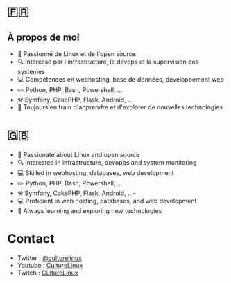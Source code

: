 # 🇫🇷
## À propos de moi
- 🐧 Passionné de Linux et de l'open source
- 🔍 Intéressé par l'infrastructure, le devops et la supervision des systèmes
- 💻 Compétences en webhosting, base de données, developpement web
- ✏️ Python, PHP, Bash, Powershell, ...
- ⚒️ Symfony, CakePHP, Flask, Android, ...
- 🌱 Toujours en train d'apprendre et d'explorer de nouvelles technologies

# 🇬🇧
- 🐧 Passionate about Linux and open source
- 🔍 Interested in infrastructure, devopps and system monitoring
- 💻 Skilled in webhosting, databases, web development 
- ✏️ Python, PHP, Bash, Powershell, ...
- ⚒️ Symfony, CakePHP, Flask, Android, ...- 
- 💻 Proficient in web hosting, databases, and web development
- 🌱 Always learning and exploring new technologies

# Contact
- Twitter : [@culturelinux](https://twitter.com/culturelinux)
- Youtube : [CultureLinux](https://www.youtube.com/channel/UCvAs60CyZDYb4JRj9eayBSQ)
- Twitch : [CultureLinux](https://www.twitch.tv/culturelinux)


<!---
CultureLinux/CultureLinux is a ✨ special ✨ repository because its `README.md` (this file) appears on your GitHub profile.
You can click the Preview link to take a look at your changes.
--->

